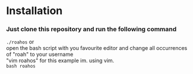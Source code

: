 # Installation
### Just clone this repository and run the following command
`./roahos` or <br>
open the bash script with you favourite editor and change all occurrences of "roah" to your username<br>
"vim roahos" for this example im. using vim. <br>
`bash roahos`
